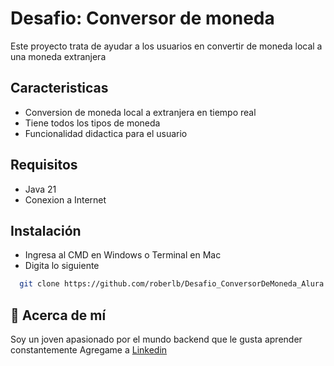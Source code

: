 # Desafio: Conversor de moneda
Este proyecto trata de ayudar a los usuarios en convertir de moneda local a una moneda extranjera
## Caracteristicas
 - Conversion de moneda local a extranjera en tiempo real
 - Tiene todos los tipos de moneda
 - Funcionalidad didactica para el usuario
## Requisitos
 - Java 21
 - Conexion a Internet
## Instalación
 - Ingresa al CMD en Windows o Terminal en Mac
 - Digita lo siguiente
 ```bash
   git clone https://github.com/roberlb/Desafio_ConversorDeMoneda_Alura.git
 ```
## 🚀 Acerca de mí
 Soy un joven apasionado por el mundo backend que le gusta aprender constantemente
 Agregame a [Linkedin](https://www.linkedin.com/in/robertoalb)
